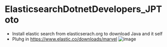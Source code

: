 # ElasticsearchDotnetDevelopers_JPToto
-  Install elastic search from elasticserach.org to download Java and it self
-  Pluhg in https://www.elastic.co/downloads/marvel
![image](https://user-images.githubusercontent.com/64368109/136672048-49f9442e-a4cf-45db-aac3-c728c52a3d38.png)
